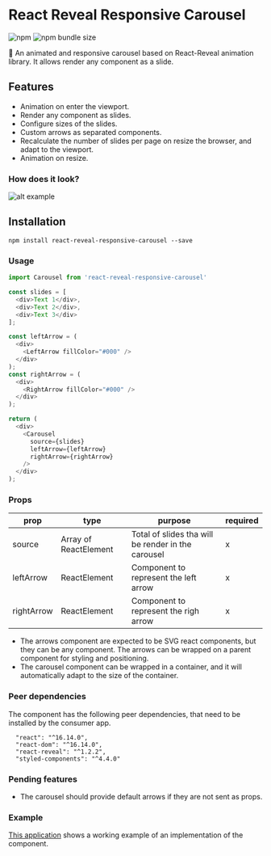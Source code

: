 # React Reveal Responsive Carousel
![npm](https://img.shields.io/npm/v/react-reveal-responsive-carousel)
![npm bundle size](https://img.shields.io/bundlephobia/minzip/react-reveal-responsive-carousel?color=r)

:movie_camera: An animated and responsive carousel based on React-Reveal animation library. It allows render any component as a slide.

## Features
- Animation on enter the viewport.
- Render any component as slides.
- Configure sizes of the slides.
- Custom arrows as separated components.
- Recalculate the number of slides per page on resize the browser, and adapt to the viewport.
- Animation on resize.

### How does it look?
![alt example](https://user-images.githubusercontent.com/2318870/102021253-dd207e80-3d7e-11eb-9ce1-1a70ca3848a4.gif)


## Installation
```
npm install react-reveal-responsive-carousel --save
```

### Usage

```js
import Carousel from 'react-reveal-responsive-carousel'

const slides = [
  <div>Text 1</div>,
  <div>Text 2</div>,
  <div>Text 3</div>
];

const leftArrow = (
  <div>
    <LeftArrow fillColor="#000" />
  </div>
);
const rightArrow = (
  <div>
    <RightArrow fillColor="#000" />
  </div>
);

return (
  <div>
    <Carousel
      source={slides}
      leftArrow={leftArrow}
      rightArrow={rightArrow}
    />
  </div>
);
```

### Props
|  prop       |  type                  | purpose                                             |  required  |
|-------------|------------------------|-----------------------------------------------------|-----------|
|  source     |  Array of ReactElement | Total of slides tha will be render in the carousel  |      x    |
|  leftArrow  |  ReactElement          | Component to represent the left arrow               |      x    |
|  rightArrow |  ReactElement          | Component to represent the righ arrow               |      x    |


- The arrows component are expected to be SVG react components, but they can be any component. The arrows can be wrapped on a parent component for styling and positioning.
- The carousel component can be wrapped in a container, and it will automatically adapt to the size of the container.

### Peer dependencies
The component has the following peer dependencies, that need to be installed by the consumer app.
```
  "react": "^16.14.0",
  "react-dom": "^16.14.0",
  "react-reveal": "^1.2.2", 
  "styled-components": "^4.4.0"
```

### Pending features
- The carousel should provide default arrows if they are not sent as props.

### Example
[This application](https://mockflix.netlify.app/search) shows a working example of an implementation of the component.
